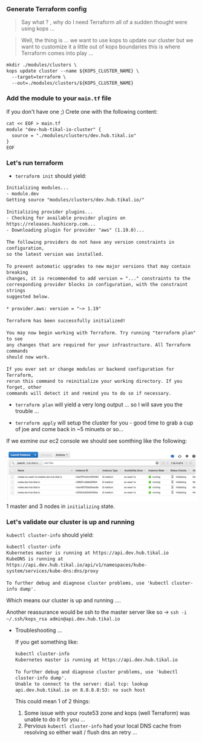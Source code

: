 ### Generate Terraform config

> Say what ? , why do I need Terraform all of a sudden thought were using kops ...

> Well, the thing is ... we want to use kops to update our cluster but we want to customize it a little out of kops boundaries this is where Terraform comes into play ...


```
mkdir ./modules/clusters \
kops update cluster --name ${KOPS_CLUSTER_NAME} \
  --target=terraform \
  --out=./modules/clusters/${KOPS_CLUSTER_NAME}
```

### Add the module to your `main.tf` file

If you don't have one ;)
Crete one with the following content:

```
cat << EOF > main.tf
module "dev-hub-tikal-io-cluster" {
  source = "./modules/clusters/dev.hub.tikal.io"
}
EOF
```

### Let's run terraform

* `terraform init` should yield:

```
Initializing modules...
- module.dev
Getting source "modules/clusters/dev.hub.tikal.io/"

Initializing provider plugins...
- Checking for available provider plugins on https://releases.hashicorp.com...
- Downloading plugin for provider "aws" (1.19.0)...

The following providers do not have any version constraints in configuration,
so the latest version was installed.

To prevent automatic upgrades to new major versions that may contain breaking
changes, it is recommended to add version = "..." constraints to the
corresponding provider blocks in configuration, with the constraint strings
suggested below.

* provider.aws: version = "~> 1.19"

Terraform has been successfully initialized!

You may now begin working with Terraform. Try running "terraform plan" to see
any changes that are required for your infrastructure. All Terraform commands
should now work.

If you ever set or change modules or backend configuration for Terraform,
rerun this command to reinitialize your working directory. If you forget, other
commands will detect it and remind you to do so if necessary.
```

* `terraform plan` will yield a very long output ... so I will save you the trouble ...

* `terraform apply` will setup the cluster for you - good time to grab a cup of joe and come back in ~5 minuets or so...

If we exmine our ec2 console we should see somthing like the following:

![](./static/ec2-initialize.png) 1 master and 3 nodes in `initializing` state.

### Let's validate our cluster is up and running

`kubectl cluster-info` should yield:

```
kubectl cluster-info
Kubernetes master is running at https://api.dev.hub.tikal.io
KubeDNS is running at https://api.dev.hub.tikal.io/api/v1/namespaces/kube-system/services/kube-dns:dns/proxy

To further debug and diagnose cluster problems, use 'kubectl cluster-info dump'.
```

Which means our cluster is up and running ....

Another reassurance would be ssh to the master server like so -> `ssh -i ~/.ssh/kops_rsa admin@api.dev.hub.tikal.io`

* Troubleshooting ...

  If you get something like:

  ```
  kubectl cluster-info
  Kubernetes master is running at https://api.dev.hub.tikal.io

  To further debug and diagnose cluster problems, use 'kubectl cluster-info dump'.
  Unable to connect to the server: dial tcp: lookup api.dev.hub.tikal.io on 8.8.8.8:53: no such host
  ```

  This could mean 1 of 2 things:
  1. Some issue with your route53 zone and kops (well Terraform) was unable to do it for you ...
  2. Pervious `kubectl cluster-info` had your local DNS cache from resolving so either wait / flush dns an retry ...
